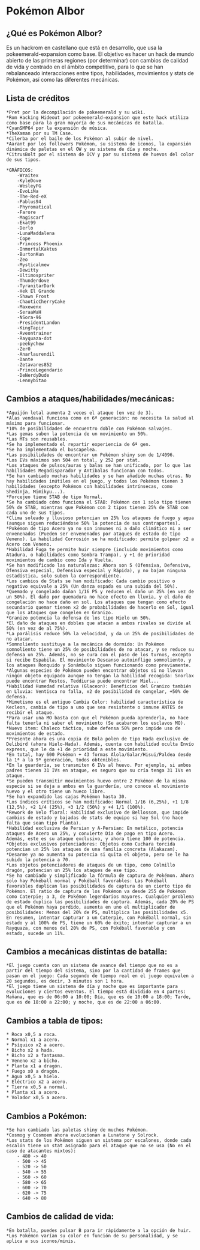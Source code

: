 # Pokémon Albor

## ¿Qué es Pokémon Albor?

Es un hackrom en castellano que está en desarrollo, que usa la pokeemerald-expansion como base. El objetivo es hacer un hack de mundo abierto de las primeras regiones (por determinar) con cambios de calidad de vida y centrado en el ámbito competitivo, para lo que se han rebalanceado interacciones entre tipos, habilidades, movimientos y stats de Pokémon, así como las diferentes mecánicas.

## Lista de créditos
    *Pret por la decompilación de pokeemerald y su wiki.
    *Rom Hacking Hideout por pokeemerald-expansion que este hack utiliza como base para la gran mayoría de sus mecánicas de batalla.
    *CyanSMP64 por la expansión de música.
    *TheXaman por su TM Case.
    *Cilerba por el baile de los Pokémon al subir de nivel.
    *Aarant por los followers Pokémon, su sistema de iconos, la expansión dinámica de paletas en el OW y su sistema de día y noche.
    *CitrusBolt por el sistema de ICV y por su sistema de huevos del color de sus tipos.

    *GRÁFICOS:
        -Wraitex
        -KyleDove
        -WesleyFG
        -EvoLiNa
        -The-Red-eX
        -Pablus94
        -Phyromatical
        -Farore
        -Magiscarf
        -Ekat99
        -Derlo
        -LunaMaddalena
        -Cope
        -Princess Phoenix
        -InmortalKaktus
        -BurtonKun
        -Zeo
        -Mysticalmew
        -Dewitty
        -Ultimospriter
        -Thunderdove
        -TyranitarDark
        -Hek El Grande
        -Shawn Frost
        -ChaoticCherryCake
        -Maxewenx
        -SeraaWaH
        -NSora-96
        -PresidentLandon
        -KingTapir
        -Aveontrainer
        -Rayquaza-dot
        -peekychew
        -Zer0
        -Anarlaurendil
        -Dante
        -Zetavares852
        -PrinceLegendario
        -DeNerdyDude
        -Lennybitao


## Cambios a ataques/habilidades/mecánicas:
    *Aguijón letal aumenta 2 veces el ataque (en vez de 3).
    *Alas vendaval funciona como en 6ª generación: no necesita la salud al máximo para funcionar.
    *10% de posibilidades de encuentro doble con Pokémon salvajes.
    *Las gemas suben la potencia de un movimiento un 50%.
    *Las MTs son reusables.
    *Se ha implementado el repartir experiencia de 6ª gen.
    *Se ha implementado el buscapelea.
    *Las posibilidades de encontrar un Pokémon shiny son de 1/4096.
    *Los EVs máximos son 504 en total, y 252 por stat.
    *Los ataques de pulsos/auras y balas se han unificado, por lo que las habilidades Megadisparador y Antibalas funcionan con todos.
    *Se han cambiado muchas habilidades y se han añadido muchas otras. No hay habilidades inútiles en el juego, y todos los Pokémon tienen 3 habilidades (excepto Pokémon con habilidades intrínsecas, como Shedinja, Mimikyu...).
    *Forcejeo tiene STAB de tipo Normal.
    *Se ha cambiado cómo funciona el STAB: Pokémon con 1 solo tipo tienen 50% de STAB, mientras que Pokémon con 2 tipos tienen 25% de STAB con cada uno de sus tipos.
    *Clima soleado y lluvioso potencian un 25% los ataques de fuego y agua (aunque siguen reduciéndose 50% la potencia de sus contrapartes).
    *Pokémon de tipo Acero ya no son inmunes ni a daño climático ni a ser envenenados (Pueden ser envenenados por ataques de estado de tipo Veneno). La habilidad Corrosión se ha modificado: permite golpear x2 a Acero con Veneno.
    *Habilidad Fuga te permite huir siempre (incluido movimientos como Atadura, o habilidades como Sombra Trampa), y +1 de prioridad movimientos de cambio como Ida y Vuelta.
    *Se han modificado las naturalezas: Ahora son 5 (Ofensiva, Defensiva, Ofensiva especial, Defensiva especial y Rápida), y no bajan ninguna estadística, solo suben la correspondiente.
    *Los cambios de Stats se han modificado: Cada cambio positivo o negativo equivale a 25% (Un danza espada es una subida del 50%).
    *Quemado y congelado dañan 1/16 PS y reducen el daño un 25% (en vez de un 50%). El daño por quemadura no hace efecto en lluvia, y el daño de congelación no hace daño en sol. Los ataques que tengan como efecto secundario quemar tienen x2 de probabilidades de hacerlo en Sol, igual que los ataques que congelen en Granizo.
    *Granizo potencia la defensa de los tipo Hielo un 50%.
    *El daño de ataques en dobles que atacan a ambos rivales se divide al 50% (en vez de al 75%).
    *La parálisis reduce 50% la velocidad, y da un 25% de posibilidades de no atacar.
    *Somnoliento sustituye a la mecánica de dormido: Un Pokémon somnoliento tiene un 25% de posibilidades de no atacar, y se reduce su defensa un 25%. Además, no se cura con el paso de los turnos, excepto si recibe Espabila. El movimiento Descanso autoinflige somnoliento, y los ataques Ronquido y Sonámbulo siguen funcionando como previamente.
    *Algunas especies de Pokémon pueden encontrar objetos si no llevan ningún objeto equipado aunque no tengan la habilidad recogida: Snorlax puede encontrar Restos, Teddiursa puede encontrar Miel...
    *Habilidad Humedad relativa (Glaceon): Beneficios del Granizo también en Lluvia: Ventisca no falla, x2 de posibilidad de congelar, +50% de defensa.
    *Mimetismo es el antiguo Cambia Color: habilidad característica de Kecleon, cambia de tipo a uno que sea resistente o inmune ANTES de recibir el ataque.
    *Para usar una MO basta con que el Pokémon pueda aprenderla, no hace falta tenerla ni saber el movimiento (Se acabaron los esclavos MO).
    *Nuevo item: Chaleco táctico, sube defensa 50% pero impide uso de movimientos de estado.
    *Presente ahora es una copia de Bola polen de tipo Hada exclusivo de Delibird (ahora Hielo-Hada). Además, cuenta con habilidad oculta Envío express, que le da +1 de prioridad a este movimiento.
    *En total, hay 600 Pokémon + 43 formas Alola/Galar/Hisui/Paldea desde la 1ª a la 9ª generación, todos obtenibles.
    *En la guardería, se transmiten 6 IVs al huevo. Por ejemplo, si ambos padres tienen 31 IVs en ataque, es seguro que su cría tenga 31 IVs en ataque.
    *Se pueden transmitir movimientos huevo entre 2 Pokémon de la misma especie si se deja a ambos en la guardería, uno conoce el movimiento huevo y el otro tiene un hueco libre.
    *Se han expandido las cajas Pokémon hasta 30.
    *Los índices críticos se han modificado: Normal 1/16 (6,25%), +1 1/8 (12,5%), +2 1/4 (25%), +3 1/2 (50%) y +4 1/1 (100%).
    *Rework de Velo floral: Habilidad exclusivo de Bellossom, que impide cambios de estado y bajadas de stats de equipo si hay Sol (no hace falta que sean tipo Planta).
    *Habilidad exclusiva de Persian y A-Persian: En metálico, potencia ataques de Acero un 25%, y convierte Día de pago en tipo Acero. Además, este es su ataque exclusivo, y ahora tiene 100 de potencia.
    *Objetos exclusivos potenciadores: Objetos como Cuchara torcida potencian un 25% los ataques de una familia concreta (Alakazam).
    *Desarme ya no aumenta su potencia si quita el objeto, pero se le ha subido la potencia a 70.
    *Los objetos potenciadores de ataques de un tipo, como Colmillo dragón, potencian un 25% los ataques de ese tipo.
    *Se ha cambiado y simplificado la fórmula de captura de Pokémon. Ahora solo hay Pokéball normal y Pokéball favorables: Las Pokéball favorables duplican las posibilidades de captura de un cierto tipo de Pokémon. El ratio de captura de los Pokémon va desde 255 de Pokémon como Caterpie; a 3, de Pokémon legendarios mayores. Cualquier problema de estado duplica las posibilidades de captura. Además, cada 20% de PS que el Pokémon haya perdido, aumenta en uno el multiplicador de posibilidades: Menos del 20% de PS, multiplica las posibilidades x5. En resumen, intentar capturar a un Caterpie, con Pokéball normal, sin estado y al 100% de PS, tiene un 60% de éxito; intentar capturar a un Rayquaza, con menos del 20% de PS, con Pokéball favorable y con estado, sucede un 11%.

## Cambios a mecánicas distintas de batalla:
    *El juego cuenta con un sistema de avance del tiempo que no es a partir del tiempo del sistema, sino por la cantidad de frames que pasan en el juego: Cada segundo de tiempo real en el juego equivalen a 20 segundos, es decir, 3 minutos son 1 hora. 
    *El juego tiene un sistema de día y noche que es importante para evoluciones y ciertos eventos. El tiempo está dividido en 4 partes: Mañana, que es de 06:00 a 10:00; Día, que es de 10:00 a 18:00; Tarde, que es de 18:00 a 22:00; y noche, que es de 22:00 a 06:00.

## Cambios a tabla de tipos:
    * Roca x0,5 a roca.
    * Normal x1 a acero.
    * Psíquico x2 a acero.
    * Bicho x2 a hada.
    * Bicho x2 a fantasma.
    * Veneno x2 a bicho.
    * Planta x1 a dragón.
    * Fuego x0 a dragón.
    * Agua x0,5 a hielo.
    * Eléctrico x2 a acero.
    * Tierra x0,5 a normal.
    * Planta x1 a acero.
    * Volador x0,5 a acero.

## Cambios a Pokémon:
    *Se han cambiado las paletas shiny de muchos Pokémon.
    *Cosmog y Cosmoem ahora evolucionan a Lunatone y Solrock.
    *Los stats de los Pokémon siguen un sistema por escalones, donde cada escalón tiene un stat asignado para el ataque que no se usa (No en el caso de atacantes mixtos):
        - 480 -> 40
        - 500 -> 45
        - 520 -> 50
        - 540 -> 55
        - 560 -> 60
        - 580 -> 65
        - 600 -> 70
        - 620 -> 75
        - 640 -> 80

## Cambios de calidad de vida:
    *En batalla, puedes pulsar B para ir rápidamente a la opción de huir.
    *Los Pokémon varían su color en función de su personalidad, y se aplica a sus iconos/minis.
